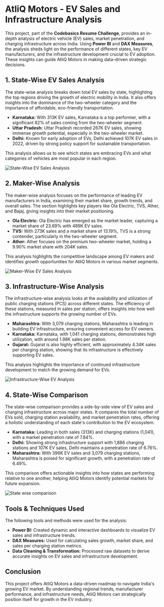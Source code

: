 <!DOCTYPE html>
<html lang="en">
<head>
    <meta charset="UTF-8">
    <meta name="viewport" content="width=device-width, initial-scale=1.0">
   
</head>
<body>
    <h1>AtliQ Motors - EV Sales and Infrastructure Analysis</h1>
    <p>
        This project, part of the <strong>Codebasics Resume Challenge</strong>, provides an in-depth analysis of electric vehicle (EV) sales, market penetration, and charging infrastructure across India. Using <strong>Power BI</strong> and <strong>DAX Measures</strong>, the analysis sheds light on the performance of different states, key EV manufacturers, and the infrastructure development crucial to EV adoption. These insights can guide AtliQ Motors in making data-driven strategic decisions.
    </p>

 <h2>1. State-Wise EV Sales Analysis</h2>
    <p>
        The state-wise analysis breaks down total EV sales by state, highlighting the top regions driving the growth of electric mobility in India. It also offers insights into the dominance of the two-wheeler category and the importance of affordable, eco-friendly transportation.
    </p>
    <ul>
        <li><strong>Karnataka:</strong> With 313K EV sales, Karnataka is a top performer, with a significant 82% of sales coming from the two-wheeler segment.</li>
        <li><strong>Uttar Pradesh:</strong> Uttar Pradesh recorded 267K EV sales, showing immense growth potential, especially in the two-wheeler market.</li>
        <li><strong>Delhi:</strong> Known for early adoption of EVs, Delhi achieved 107K EV sales in 2022, driven by strong policy support for sustainable transportation.</li>
    </ul>
    <p>
        This analysis allows us to see which states are embracing EVs and what categories of vehicles are most popular in each region.
    </p>
    <!-- Insert State-Wise Analysis Dashboard Image -->
    <img src="https://drive.google.com/uc?export=view&id=1VzIsWO6MBSOMizqtJ2ZAsWnEu_Nwku_c" alt="State-Wise EV Sales Analysis">

<h2>2. Maker-Wise Analysis</h2>
    <p>
        The maker-wise analysis focuses on the performance of leading EV manufacturers in India, examining their market share, growth trends, and overall sales. The section highlights key players like Ola Electric, TVS, Ather, and Bajaj, giving insights into their market positioning.
    </p>
    <ul>
        <li><strong>Ola Electric:</strong> Ola Electric has emerged as the market leader, capturing a market share of 23.69% with 489K EV sales.</li>
        <li><strong>TVS:</strong> With 273K sales and a market share of 13.19%, TVS is a strong contender, particularly in the two-wheeler segment.</li>
        <li><strong>Ather:</strong> Ather focuses on the premium two-wheeler market, holding a 9.90% market share with 204K sales.</li>
    </ul>
    <p>
        This analysis highlights the competitive landscape among EV makers and identifies growth opportunities for AtliQ Motors in various market segments.
    </p>
    <!-- Insert Maker-Wise Analysis Dashboard Image -->
    <img src="https://drive.google.com/uc?export=view&id=1TYYRbxSiufu0VoT3YyJuiZZbx6ZIUOJN" alt="Maker-Wise EV Sales Analysis">

 <h2>3. Infrastructure-Wise Analysis</h2>
    <p>
        The infrastructure-wise analysis looks at the availability and utilization of public charging stations (PCS) across different states. The efficiency of these stations, measured in sales per station, offers insights into how well the infrastructure supports the growing number of EVs.
    </p>
    <ul>
        <li><strong>Maharashtra:</strong> With 3,079 charging stations, Maharashtra is leading in building EV infrastructure, ensuring convenient access for EV owners.</li>
        <li><strong>Karnataka:</strong> Karnataka, with 1,041 charging stations, demonstrates high utilization, with around 1.98K sales per station.</li>
        <li><strong>Gujarat:</strong> Gujarat is also highly efficient, with approximately 4.34K sales per charging station, showing that its infrastructure is effectively supporting EV sales.</li>
    </ul>
    <p>
        This analysis highlights the importance of continued infrastructure development to match the growing demand for EVs.
    </p>
    <!-- Insert Infrastructure-Wise Analysis Dashboard Image -->
    <img src="https://drive.google.com/uc?export=view&id=1lD2GOnMQnkHpniszoxmNxhxHMGifBOz0" alt="Infrastructure-Wise EV Analysis">

  <h2>4. State-Wise Comparison</h2>
    <p>
        The state-wise comparison provides a side-by-side view of EV sales and charging infrastructure across major states. It compares the total number of EVs sold, charging station availability, and market penetration rates, offering a holistic understanding of each state's contribution to the EV ecosystem.
    </p>
    <ul>
        <li><strong>Karnataka:</strong> Leading in both sales (313K) and charging stations (1,041), with a market penetration rate of 7.84%.</li>
        <li><strong>Delhi:</strong> Showing strong infrastructure support with 1,886 charging stations and 107K EV sales, Delhi maintains a penetration rate of 6.76%.</li>
        <li><strong>Maharashtra:</strong> With 396K EV sales and 3,079 charging stations, Maharashtra is poised for significant growth, with a penetration rate of 6.49%.</li>
    </ul>
    <p>
        This comparison offers actionable insights into how states are performing relative to one another, helping AtliQ Motors identify potential markets for future expansion.
    </p>
    <!-- Insert State-Wise Comparison Dashboard Image -->
    <img src="https://drive.google.com/uc?export=view&id=1jcxY5YQMpDhesdF9fmrTAVHF9GW7fkg0" alt="State wise comparison">
    
 <h2>Tools & Techniques Used</h2>
    <p>
        The following tools and methods were used for the analysis:
    </p>
    <ul>
        <li><strong>Power BI:</strong> Created dynamic and interactive dashboards to visualize EV sales and infrastructure trends.</li>
        <li><strong>DAX Measures:</strong> Used for calculating sales growth, market share, and sales per charging station metrics.</li>
        <li><strong>Data Cleaning & Transformation:</strong> Processed raw datasets to derive accurate insights on EV sales and infrastructure development.</li>
    </ul>

  <h2>Conclusion</h2>
    <p>
        This project offers AtliQ Motors a data-driven roadmap to navigate India's growing EV market. By understanding regional trends, manufacturer performance, and infrastructure needs, AtliQ Motors can strategically position itself for growth in the EV industry. 
    </p>
</body>
</html>